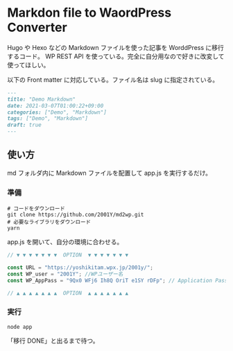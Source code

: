 # Markdon file to WaordPress Converter

Hugo や Hexo などの Markdown ファイルを使った記事を WorddPress に移行するコード。 WP REST API を使っている。完全に自分用なので好きに改変して使ってほしい。

以下の Front matter に対応している。ファイル名は slug に指定されている。

```markdown
---
title: "Demo Markdown"
date: 2021-03-07T01:00:22+09:00
categories: ["Demo", "Markdown"]
tags: ["Demo", "Markdown"]
draft: true
---
```

## 使い方

md フォルダ内に Markdown ファイルを配置して app.js を実行するだけ。

### 準備

```shell
# コードをダウンロード
git clone https://github.com/2001Y/md2wp.git
# 必要なライブラリをダウンロード
yarn
```

app.js を開いて、自分の環境に合わせる。

```js
// ▼ ▼ ▼ ▼ ▼ ▼ ▼  OPTION  ▼ ▼ ▼ ▼ ▼ ▼ ▼

const URL = "https://yoshikitam.wpx.jp/2001y/";
const WP_user = "2001Y"; //WPユーザー名
const WP_AppPass = "9Qx0 WFj6 Ih8Q OriT e1SY rDFp"; // Application Passwords

// ▲ ▲ ▲ ▲ ▲ ▲ ▲  OPTION  ▲ ▲ ▲ ▲ ▲ ▲ ▲
```

### 実行

```shell
node app
```

「移行 DONE」と出るまで待つ。
